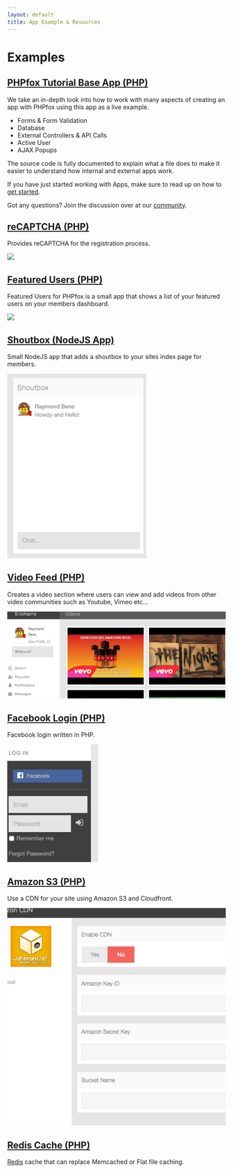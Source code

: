 ```yaml
---
layout: default
title: App Example & Resources
---
```


# Examples

## [PHPfox Tutorial Base App (PHP)](https://github.com/moxi9/phpfox-base)

We take an in-depth look into how to work with many aspects of creating an app with PHPfox using this app as a live example.

* Forms & Form Validation
* Database
* External Controllers & API Calls
* Active User
* AJAX Popups

The source code is fully documented to explain what a file does to make it easier to understand how internal and external apps work.

If you have just started working with Apps, make sure to read up on how to [get started](http://support.phpfox.com/apps/getting-started/).

Got any questions? Join the discussion over at our [community](http://community.phpfox.com/forum/114/neutron-v4/).

## [reCAPTCHA (PHP)](https://github.com/moxi9/reCAPTCHA)

Provides reCAPTCHA for the registration process.

![](http://d2h79mkp7etn4r.cloudfront.net/screenshots/2015/07/f1eea710b1f03c6efee45ff49bb5fa16.png)

## [Featured Users (PHP)](https://github.com/moxi9/phpfox-featured-users)

Featured Users for PHPfox is a small app that shows a list of your featured users on your members dashboard.

![](http://d2h79mkp7etn4r.cloudfront.net/screenshots/2015/07/537acbe27c0bbd22016497afb8a14a6f.png)

## [Shoutbox (NodeJS App)](https://github.com/moxi9/phpfox-shoutbox)

Small NodeJS app that adds a shoutbox to your sites index page for members.

![](/assets/img/shoutbox.png)

## [Video Feed (PHP)](https://github.com/moxi9/phpfox-videofeed)

Creates a video section where users can view and add videos from other video communities such as Youtube, Vimeo etc...

![](/assets/img/video-feed.png)

## [Facebook Login (PHP)](https://github.com/moxi9/phpfox-facebook)

Facebook login written in PHP.

![](/assets/img/facebook-connect.png)

## [Amazon S3 (PHP)](https://github.com/moxi9/phpfox-amazons3)

Use a CDN for your site using Amazon S3 and Cloudfront.

![](/assets/img/amazon-s3.png)

## [Redis Cache (PHP)](https://github.com/moxi9/phpfox-cache-redis)

[Redis](http://redis.io/) cache that can replace Memcached or Flat file caching.

